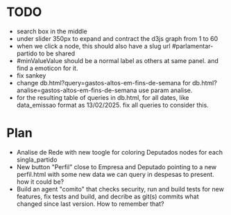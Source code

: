 # TODO

- search box in the middle
- under slider 350px to expand and contract the d3js graph from 1 to 60
- when we click a node, this should also have a slug url #parlamentar-partido to be shared
- #minValueValue should be a normal label as others  at same panel. and find a emoticon for it.
- fix sankey
- change db.html?query=gastos-altos-em-fins-de-semana for db.html?analise=gastos-altos-em-fins-de-semana use param analise.
- for the resulting table of queries in db.html, for all dates, like data_emissao format as 13/02/2025. fix all queries to consider this.

# Plan

- Analise de Rede with new toogle for coloring Deputados nodes for each singla_partido
- New button "Perfil" close to Empresa and Deputado pointing to a new perfil.html with some new data we can query in despesas to present. how it could be?
- Build an agent "comito" that checks security, run and build tests for new features, fix tests and build, and decribe as git(s) commits what changed since last version. How to remember that?